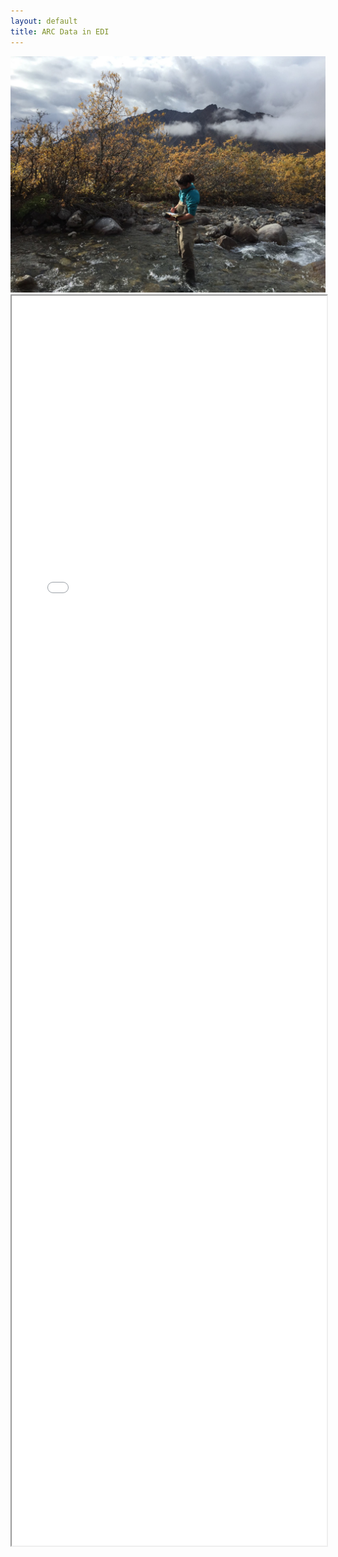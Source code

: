 ```yaml
---
layout: default
title: ARC Data in EDI
---
```

<img src="images/Frances_Trevor_Arctic-LTER_scaled.jpg">
<iframe loading="lazy" src="public/arc-data-catalog.html" scrolling="yes" allow="fullscreen" width="100%" height="2000px"></iframe>


